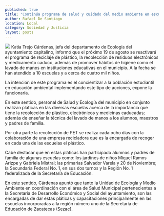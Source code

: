 ```yaml
---
published: true
title: "Continúa programa de salud y cuidado del medio ambiente en escuelas: Trejo"
author: Rafael De Santiago
location: Local
category: Sociedad y Justicia
layout: posts
---
```


![](http://i.imgur.com/PtmdzkBm.jpg)
Katia Trejo Cárdenas, jefa del departamento de Ecología del ayuntamiento capitalino, informó que el próximo 19 de agosto se reactivará el programa de reciclaje de plástico, la recolección de residuos electrónicos y medicamento caduco, además de promover hábitos de higiene como el lavado de manos en instituciones educativas en el municipio. A la fecha se han atendido a 10 escuelas y a cerca de cuatro mil niños.

La intención de este programa es el concientizar a la población estudiantil en educación ambiental implementando este tipo de acciones, expone la funcionaria.

En este sentido, personal de Salud y Ecología del municipio en conjunto realizan pláticas en las diversas escuelas acerca de la importancia que tiene la recolección de plástico, electrónicos y medicinas caducadas; además de enseñar la técnica del lavado de manos a los alumnos, maestros y padres de familia.

Por otra parte la recolección de PET se realiza cada ocho días con la colaboración de una empresa recicladora que es la encargada de recoger en cada una de las escuelas el plástico.

Cabe destacar que en estas pláticas han participado alumnos y padres de familia de algunas escuelas como: los jardines de niños Miguel Ramos Arizpe y Gabriela Mistral; las primarias Salvador Varela y 20 de Noviembre; la Secundaria Federal No. 1, en sus dos turnos y la Región No. 1 federalizada de la Secretaría de Educación.

En este sentido, Cárdenas apuntó que tanto la Unidad de Ecología y Medio Ambiente en coordinación con el área de Salud Municipal pertenecientes a la Secretaría de Desarrollo Económico y Social del ayuntamiento, son las encargadas de dar estas pláticas y capacitaciones principalmente en las escuelas incorporadas a la región número uno de la Secretaría de Educación de Zacatecas (Sezac).
